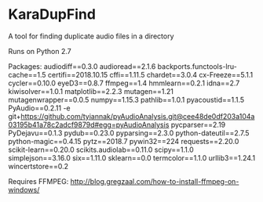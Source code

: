 # KaraDupFind
A tool for finding duplicate audio files in a directory

Runs on Python 2.7

Packages:
audiodiff==0.3.0
audioread==2.1.6
backports.functools-lru-cache==1.5
certifi==2018.10.15
cffi==1.11.5
chardet==3.0.4
cx-Freeze==5.1.1
cycler==0.10.0
eyeD3==0.8.7
ffmpeg==1.4
hmmlearn==0.2.1
idna==2.7
kiwisolver==1.0.1
matplotlib==2.2.3
mutagen==1.21
mutagenwrapper==0.0.5
numpy==1.15.3
pathlib==1.0.1
pyacoustid==1.1.5
PyAudio==0.2.11
-e git+https://github.com/tyiannak/pyAudioAnalysis.git@cee48de0df203a104a03195b41a78c2adcf9879d#egg=pyAudioAnalysis
pycparser==2.19
PyDejavu==0.1.3
pydub==0.23.0
pyparsing==2.3.0
python-dateutil==2.7.5
python-magic==0.4.15
pytz==2018.7
pywin32==224
requests==2.20.0
scikit-learn==0.20.0
scikits.audiolab==0.11.0
scipy==1.1.0
simplejson==3.16.0
six==1.11.0
sklearn==0.0
termcolor==1.1.0
urllib3==1.24.1
wincertstore==0.2

Requires FFMPEG:
http://blog.gregzaal.com/how-to-install-ffmpeg-on-windows/
